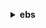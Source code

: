 **<details ><summary style="color:none;">ebs</summary><blockquote>**

- **<details><summary style="color:none;"><b><u>complete-snapshot</b></u></summary><blockquote>**

  * **<p style="color:none;">--snapshot-id</p>**
  * **<p style="color:none;">--changed-blocks-count</p>**
  * **<p style="color:none;">--checksum</p>**
  * **<p style="color:none;">--checksum-algorithm</p>**
  * **<p style="color:none;">--checksum-aggregation-method</p>**
  * **<p style="color:none;">--cli-input-json</p>**
  * **<p style="color:none;">--cli-input-yaml</p>**
  * **<p style="color:none;">--generate-cli-skeleton</p>**

  </br>

  <p style="color:red;">Description</p>

  </br>

  ## **Examples**

  ```bash

  ```
  ```json

  ```

  </br>

- **<details><summary style="color:none;"><b><u>get-snapshot-block</b></u></summary><blockquote>**

  * **<p style="color:none;">--snapshot-id</p>**
  * **<p style="color:none;">--block-index</p>**
  * **<p style="color:none;">--block-token</p>**

  </br>

  <p style="color:red;">Description</p>

  </br>

  ## **Examples**

  ```bash

  ```
  ```json

  ```

  </br>

- **<details><summary style="color:none;"><b><u>help</b></u></summary><blockquote>**

  * **<p style="color:none;"></p>**

  </br>

  <p style="color:red;">Description</p>

  </br>

  ## **Examples**

  ```bash

  ```
  ```json

  ```

  </br>

- **<details><summary style="color:none;"><b><u>list-changed-blocks</b></u></summary><blockquote>**

  * **<p style="color:none;">--first-snapshot-id</p>**
  * **<p style="color:none;">--second-snapshot-id</p>**
  * **<p style="color:none;">--next-token</p>**
  * **<p style="color:none;">--max-results</p>**
  * **<p style="color:none;">--starting-block-index</p>**
  * **<p style="color:none;">--cli-input-json</p>**
  * **<p style="color:none;">--cli-input-yaml</p>**
  * **<p style="color:none;">--generate-cli-skeleton</p>**

  </br>

  <p style="color:red;">Description</p>

  </br>

  ## **Examples**

  ```bash

  ```
  ```json

  ```

  </br>

- **<details><summary style="color:none;"><b><u>list-snapshot-blocks</b></u></summary><blockquote>**

  * **<p style="color:none;">--snapshot-id</p>**
  * **<p style="color:none;">--next-token</p>**
  * **<p style="color:none;">--max-results</p>**
  * **<p style="color:none;">--starting-block-index</p>**
  * **<p style="color:none;">--cli-input-json</p>**
  * **<p style="color:none;">--cli-input-yaml</p>**
  * **<p style="color:none;">--generate-cli-skeleton</p>**

  </br>

  <p style="color:red;">Description</p>

  </br>

  ## **Examples**

  ```bash

  ```
  ```json

  ```

  </br>

- **<details><summary style="color:none;"><b><u>put-snapshot-block</b></u></summary><blockquote>**

  * **<p style="color:none;">--snapshot-id</p>**
  * **<p style="color:none;">--block-index</p>**
  * **<p style="color:none;">--block-data</p>**
  * **<p style="color:none;">--data-length</p>**
  * **<p style="color:none;">--progress</p>**
  * **<p style="color:none;">--checksum</p>**
  * **<p style="color:none;">--checksum-algorithm</p>**
  * **<p style="color:none;">--cli-input-json</p>**
  * **<p style="color:none;">--cli-input-yaml</p>**
  * **<p style="color:none;">--generate-cli-skeleton</p>**

  </br>

  <p style="color:red;">Description</p>

  </br>

  ## **Examples**

  ```bash

  ```
  ```json

  ```

  </br>

- **<details><summary style="color:none;"><b><u>start-snapshot</b></u></summary><blockquote>**

  * **<p style="color:none;">--volume-size</p>**
  * **<p style="color:none;">--parent-snapshot-id</p>**
  * **<p style="color:none;">--tags</p>**
  * **<p style="color:none;">--description</p>**
  * **<p style="color:none;">--client-token</p>**
  * **<p style="color:none;">--encrypted</p>**
  * **<p style="color:none;">--no-encrypted</p>**
  * **<p style="color:none;">--kms-key-arn</p>**
  * **<p style="color:none;">--timeout</p>**
  * **<p style="color:none;">--cli-input-json</p>**
  * **<p style="color:none;">--cli-input-yaml</p>**
  * **<p style="color:none;">--generate-cli-skeleton</p>**

  </br>

  <p style="color:red;">Description</p>

  </br>

  ## **Examples**

  ```bash

  ```
  ```json

  ```

  </br>

</blockquote></details>
</blockquote></details>
</blockquote></details>
</blockquote></details>
</blockquote></details>
</blockquote></details>
</blockquote></details>
</blockquote></details>
